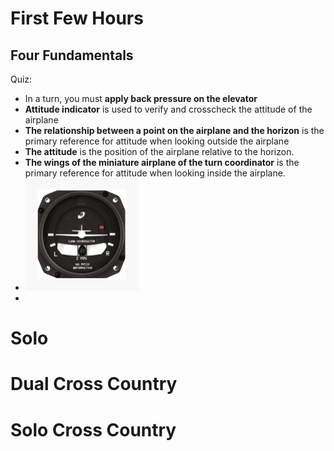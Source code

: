 # First Few Hours

## Four Fundamentals

Quiz: 

* In a turn, you must **apply back pressure on the elevator**
* **Attitude indicator** is used to verify and crosscheck the attitude of the airplane
* **The relationship between a point on the airplane and the horizon** is the primary reference for attitude when looking outside the airplane
* **The attitude** is the position of the airplane relative to the horizon.
* **The wings of the miniature airplane of the turn coordinator** is the primary reference for attitude when looking inside the airplane.
* ![turn-coordinator](./screenshot/turn-coordinator.png)
* 

# Solo



# Dual Cross Country



# Solo Cross Country 